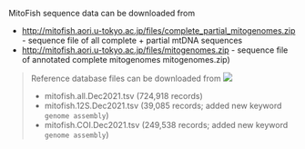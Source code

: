 MitoFish sequence data can be downloaded from

- http://mitofish.aori.u-tokyo.ac.jp/files/complete_partial_mitogenomes.zip - sequence file of all complete + partial mtDNA sequences
- http://mitofish.aori.u-tokyo.ac.jp/files/mitogenomes.zip - sequence file of annotated complete mitogenomes mitogenomes.zip)

> Reference database files can be downloaded from [<img src=https://zenodo.org/badge/DOI/10.5281/zenodo.5748588.svg>](https://doi.org/10.5281/zenodo.5748588)
> - mitofish.all.Dec2021.tsv (724,918 records)
> - mitofish.12S.Dec2021.tsv (39,085 records; added new keyword `genome assembly`)
> - mitofish.COI.Dec2021.tsv (249,538 records; added new keyword `genome assembly`)

